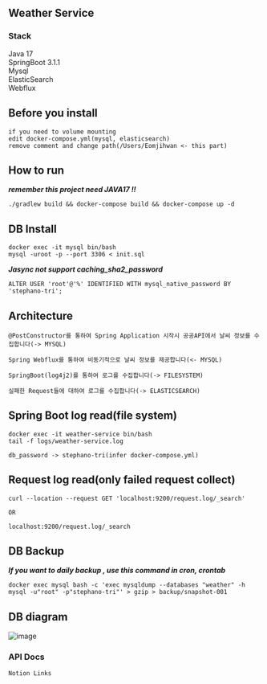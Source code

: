 ## Weather Service

### Stack
Java 17    
SpringBoot 3.1.1    
Mysql    
ElasticSearch    
Webflux

## Before you install
`if you need to volume mounting`                         
`edit docker-compose.yml(mysql, elasticsearch)`    
`remove comment and change path(/Users/Eomjihwan <- this part)`

## How to run
_**remember this project need JAVA17 !!**_
```
./gradlew build && docker-compose build && docker-compose up -d
```

## DB Install
```
docker exec -it mysql bin/bash
mysql -uroot -p --port 3306 < init.sql
```
_**Jasync not support caching_sha2_password**_
```
ALTER USER 'root'@'%' IDENTIFIED WITH mysql_native_password BY 'stephano-tri';
```

## Architecture
```
@PostConstructor를 통하여 Spring Application 시작시 공공API에서 날씨 정보를 수집합니다(-> MYSQL)

Spring Webflux를 통하여 비동기적으로 날씨 정보를 제공합니다(<- MYSQL)

SpringBoot(log4j2)를 통하여 로그를 수집합니다(-> FILESYSTEM)

실패한 Request들에 대하여 로그를 수집합니다(-> ELASTICSEARCH)

```

## Spring Boot log read(file system)

```
docker exec -it weather-service bin/bash
tail -f logs/weather-service.log

db_password -> stephano-tri(infer docker-compose.yml)
```

## Request log read(only failed request collect)
```
curl --location --request GET 'localhost:9200/request.log/_search'

OR

localhost:9200/request.log/_search
```

## DB Backup
_**If you want to daily backup , use this command in cron, crontab**_
```
docker exec mysql bash -c 'exec mysqldump --databases "weather" -h mysql -u"root" -p"stephano-tri"' > gzip > backup/snapshot-001
```

## DB diagram
![image](https://github.com/stephano-tri/weather_rest_api/assets/62496713/c3c9df7b-89a9-460d-9bee-505db609ca7d)


### API Docs
```
Notion Links
```
